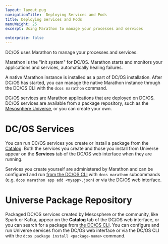 ```yaml
---
layout: layout.pug
navigationTitle:  Deploying Services and Pods
title: Deploying Services and Pods
menuWeight: 25
excerpt: Using Marathon to manage your processes and services

enterprise: false
---
```


DC/OS uses Marathon to manage your processes and services.

Marathon is the "init system" for DC/OS. Marathon starts and monitors your applications and services, automatically healing failures.

A native Marathon instance is installed as a part of DC/OS installation. After DC/OS has started, you can manage the native Marathon instance through the DC/OS CLI with the `dcos marathon` command.

DC/OS services are Marathon applications that are deployed on DC/OS. DC/OS services are available from a package repository, such as the [Mesosphere Universe](/1.13/overview/concepts/#mesosphere-universe), or you can create your own.

#  DC/OS Services

You can run DC/OS services you create or install a package from the [Catalog](/1.13/gui/catalog/). Both the services you create and those you install from Universe appear on the **Services** tab of the DC/OS web interface when they are running.

Services you create yourself are administered by Marathon and can be configured and run [from the DC/OS CLI](/1.13/cli/command-reference/) with `dcos marathon` subcommands (e.g. `dcos marathon app add <myapp>.json`) or via the DC/OS web interface.

# Universe Package Repository
Packaged DC/OS services created by Mesosphere or the community, like Spark or Kafka, appear on the **Catalog** tab of the DC/OS web interface, or you can search for a package from [the DC/OS CLI](/1.13/cli/command-reference/). You can configure and run Universe services from the DC/OS web interface or via the DC/OS CLI with the `dcos package install <package-name>` command.

